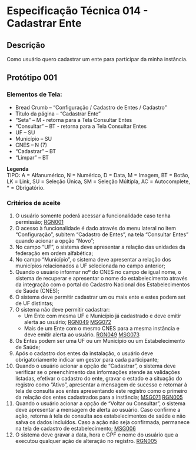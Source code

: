 # Especificação Técnica 014 - Cadastrar Ente

## Descrição
Como usuário quero cadastrar um ente para participar da minha instância. 

## Protótipo 001


### Elementos de Tela:
* Bread Crumb – “Configuração / Cadastro de Entes / Cadastro” 
* Título da página – “Cadastrar Ente” 
* “Seta” – M - retorna para a Tela Consultar Entes 
* “Consultar” – BT - retorna para a Tela Consultar Entes 
* UF – SU 
* Município – SU 
* CNES – N (7) 
* “Cadastrar” – BT 
* “Limpar” – BT 

**Legenda**  
TIPO: A = Alfanumérico, N = Numérico, D = Data, M = Imagem, BT = Botão, LK = Link, SU = Seleção Única, SM = Seleção Múltipla, AC = Autocomplete, * = Obrigatório. 

### Critérios de aceite 
1. O usuário somente poderá acessar a funcionalidade caso tenha permissão; [RGN001](DocumentoDeRegrasv2.md#rgn001)
2. O acesso à funcionalidade é dado através do menu lateral no item “Configuração”, subitem “Cadastro de Entes”, na tela “Consultar Entes” quando acionar a opção “Novo”; 
3. No campo “UF”, o sistema deve apresentar a relação das unidades da federação em ordem alfabética; 
4. No campo “Município”, o sistema deve apresentar a relação dos municípios relacionados a UF selecionada no campo anterior; 
5. Quando o usuário informar noº do CNES no campo de igual nome, o sistema de recuperar e apresentar o nome do estabelecimento através da integração com o portal do Cadastro Nacional dos Estabelecimentos de Saúde (CNES); 
6. O sistema deve permitir cadastrar um ou mais ente e estes podem set de UF distintas; 
7. O sistema não deve permitir cadastrar: 
      * Um Ente com mesma UF e Município já cadastrado e deve emitir alerta ao usuário; [RGN049](DocumentoDeRegrasv2.md#rgn049) [MSG072](DocumentoDeMensagensv2.md#msg072)
      * Mais de um Ente com o mesmo CNES para a mesma instância e deve emitir alerta ao usuário. [RGN049](DocumentoDeRegrasv2.md#rgn049) [MSG073](DocumentoDeMensagensv2.md#msg073)
8. Os Entes podem ser uma UF ou um Município ou um Estabelecimento de Saúde; 
9. Após o cadastro dos entes da instalação, o usuário deve obrigatoriamente indicar um gestor para cada participante; 
10. Quando o usuário acionar a opção de “Cadastrar”, o sistema deve verificar se o preenchimento das informações atende às validações listadas, efetivar o cadastro do ente, gravar o estado e a situação do registro como “Ativo”, apresentar a mensagem de sucesso e retornar à tela de consulta aos entes apresentando este registro como o primeiro da relação dos entes cadastrados para a instância; [MSG071](DocumentoDeMensagensv2.md#msg071) [RGN005](DocumentoDeRegrasv2.md#rgn005)
11. Quando o usuário acionar a opção de “Voltar ou Consultar”, o sistema deve apresentar a mensagem de alerta ao usuário. Caso confirme a ação, retorna à tela de consulta aos estabelecimentos de saúde e não salva os dados incluídos. Caso a ação não seja confirmada, permanece na tela de cadastro de estabelecimento; [MSG006](DocumentoDeMensagensv2.md#msg006)
12. O sistema deve gravar a data, hora e CPF e nome do usuário que a executou qualquer ação de alteração no registro. [RGN005](DocumentoDeRegrasv2.md#rgn005)
